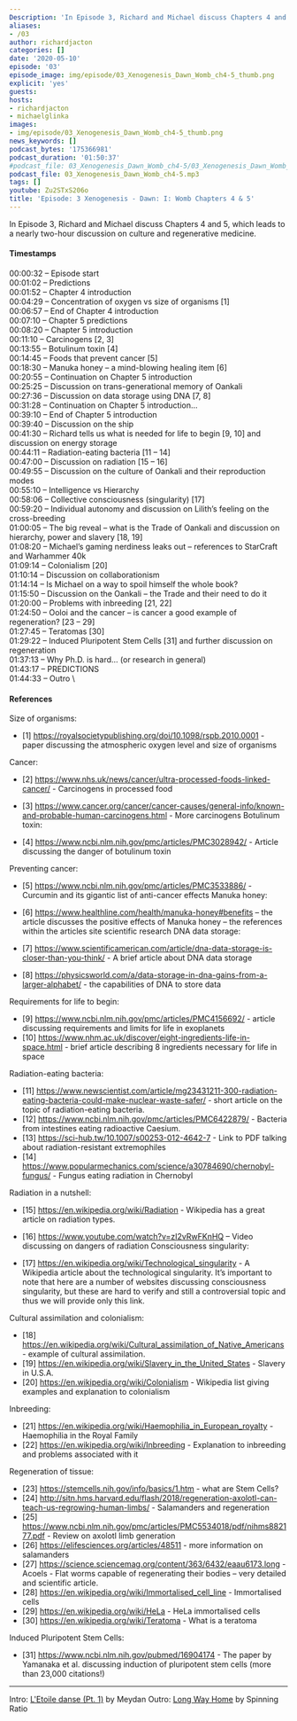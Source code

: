 ```yaml
---
Description: 'In Episode 3, Richard and Michael discuss Chapters 4 and 5, which leads to a nearly two-hour discussion on culture and regenerative medicine.'
aliases:
- /03
author: richardjacton
categories: []
date: '2020-05-10'
episode: '03'
episode_image: img/episode/03_Xenogenesis_Dawn_Womb_ch4-5_thumb.png
explicit: 'yes'
guests:
hosts:
- richardjacton
- michaelglinka
images:
- img/episode/03_Xenogenesis_Dawn_Womb_ch4-5_thumb.png
news_keywords: []
podcast_bytes: '175366981'
podcast_duration: '01:50:37'
#podcast_file: 03_Xenogenesis_Dawn_Womb_ch4-5/03_Xenogenesis_Dawn_Womb_ch4-5.mp3
podcast_file: 03_Xenogenesis_Dawn_Womb_ch4-5.mp3
tags: []
youtube: Zu2STxS206o
title: 'Episode: 3 Xenogenesis - Dawn: I: Womb Chapters 4 & 5'
---
```


In Episode 3, Richard and Michael discuss Chapters 4 and 5, which leads to a nearly two-hour discussion on culture and regenerative medicine.

#### Timestamps

00:00:32 – Episode start \
00:01:02 – Predictions \
00:01:52 – Chapter 4 introduction \
00:04:29 – Concentration of oxygen vs size of organisms [1] \
00:06:57 – End of Chapter 4 introduction \
00:07:10 – Chapter 5 predictions \
00:08:20 – Chapter 5 introduction \
00:11:10 – Carcinogens [2, 3] \
00:13:55 – Botulinum toxin [4] \
00:14:45 – Foods that prevent cancer [5] \
00:18:30 – Manuka honey – a mind-blowing healing item [6] \
00:20:55 – Continuation on Chapter 5 introduction \
00:25:25 – Discussion on trans-generational memory of Oankali \
00:27:36 – Discussion on data storage using DNA [7, 8] \
00:31:28 – Continuation on Chapter 5 introduction… \
00:39:10 – End of Chapter 5 introduction \
00:39:40 – Discussion on the ship  \
00:41:30 – Richard tells us what is needed for life to begin [9, 10] and discussion on energy storage \
00:44:11 – Radiation-eating bacteria [11 – 14] \
00:47:00 – Discussion on radiation [15 – 16] \
00:49:55 – Discussion on the culture of Oankali and their reproduction modes \
00:55:10 – Intelligence vs Hierarchy \
00:58:06 – Collective consciousness (singularity) [17] \
00:59:20 – Individual autonomy and discussion on Lilith’s feeling on the cross-breeding \
01:00:05 – The big reveal – what is the Trade of Oankali and discussion on hierarchy, power and slavery [18, 19] \
01:08:20 – Michael’s gaming nerdiness leaks out – references to StarCraft and Warhammer 40k \
01:09:14 – Colonialism [20] \
01:10:14 – Discussion on collaborationism \
01:14:14 – Is Michael on a way to spoil himself the whole book? \
01:15:50 – Discussion on the Oankali – the Trade and their need to do it \
01:20:00 – Problems with inbreeding [21, 22] \
01:24:50 – Ooloi and the cancer – is cancer a good example of regeneration? [23 – 29] \
01:27:45 – Teratomas [30] \
01:29:22 – Induced Pluripotent Stem Cells [31] and further discussion on regeneration \
01:37:13 – Why Ph.D. is hard… (or research in general) \
01:43:17 – PREDICTIONS \
01:44:33 – Outro \

#### References

Size of organisms:

- [1] https://royalsocietypublishing.org/doi/10.1098/rspb.2010.0001 - paper discussing the atmospheric oxygen level and size of organisms

Cancer:

- [2] https://www.nhs.uk/news/cancer/ultra-processed-foods-linked-cancer/ - Carcinogens in processed food
- [3] https://www.cancer.org/cancer/cancer-causes/general-info/known-and-probable-human-carcinogens.html - More carcinogens
Botulinum toxin:

- [4] https://www.ncbi.nlm.nih.gov/pmc/articles/PMC3028942/ - Article discussing the danger of botulinum toxin

Preventing cancer:

- [5] https://www.ncbi.nlm.nih.gov/pmc/articles/PMC3533886/ - Curcumin and its gigantic list of anti-cancer effects
Manuka honey:

- [6] https://www.healthline.com/health/manuka-honey#benefits – the article discusses the positive effects of Manuka honey – the references within the articles site scientific research
DNA data storage:

- [7] https://www.scientificamerican.com/article/dna-data-storage-is-closer-than-you-think/ - A brief article about DNA data storage
- [8] https://physicsworld.com/a/data-storage-in-dna-gains-from-a-larger-alphabet/ - the capabilities of DNA to store data

Requirements for life to begin:

- [9] https://www.ncbi.nlm.nih.gov/pmc/articles/PMC4156692/ - article discussing requirements and limits for life in exoplanets
- [10] https://www.nhm.ac.uk/discover/eight-ingredients-life-in-space.html - brief article describing 8 ingredients necessary for life in space

Radiation-eating bacteria:

- [11] https://www.newscientist.com/article/mg23431211-300-radiation-eating-bacteria-could-make-nuclear-waste-safer/ - short article on the topic of radiation-eating bacteria.
- [12] https://www.ncbi.nlm.nih.gov/pmc/articles/PMC6422879/ - Bacteria from intestines eating radioactive Caesium.
- [13] https://sci-hub.tw/10.1007/s00253-012-4642-7 - Link to PDF talking about radiation-resistant extremophiles
- [14] https://www.popularmechanics.com/science/a30784690/chernobyl-fungus/ - Fungus eating radiation in Chernobyl

Radiation in a nutshell:

- [15] https://en.wikipedia.org/wiki/Radiation - Wikipedia has a great article on radiation types.
- [16] https://www.youtube.com/watch?v=zI2vRwFKnHQ – Video discussing on dangers of radiation
Consciousness singularity:

- [17] https://en.wikipedia.org/wiki/Technological_singularity - A Wikipedia article about the technological singularity. It’s important to note that here are a number of websites discussing consciousness singularity, but these are hard to verify and still a controversial topic and thus we will provide only this link.

Cultural assimilation and colonialism:

- [18]  https://en.wikipedia.org/wiki/Cultural_assimilation_of_Native_Americans - example of cultural assimilation. 
- [19] https://en.wikipedia.org/wiki/Slavery_in_the_United_States - Slavery in U.S.A.
- [20] https://en.wikipedia.org/wiki/Colonialism - Wikipedia list giving examples and explanation to colonialism

Inbreeding:

- [21] https://en.wikipedia.org/wiki/Haemophilia_in_European_royalty - Haemophilia in the Royal Family
- [22] https://en.wikipedia.org/wiki/Inbreeding - Explanation to inbreeding and problems associated with it

Regeneration of tissue:

- [23] https://stemcells.nih.gov/info/basics/1.htm - what are Stem Cells?
- [24] http://sitn.hms.harvard.edu/flash/2018/regeneration-axolotl-can-teach-us-regrowing-human-limbs/ - Salamanders and regeneration
- [25] https://www.ncbi.nlm.nih.gov/pmc/articles/PMC5534018/pdf/nihms882177.pdf - Review on axolotl limb generation
- [26] https://elifesciences.org/articles/48511 - more information on salamanders
- [27] https://science.sciencemag.org/content/363/6432/eaau6173.long - Acoels - Flat worms capable of regenerating their bodies – very detailed and scientific article.
- [28] https://en.wikipedia.org/wiki/Immortalised_cell_line - Immortalised cells
- [29] https://en.wikipedia.org/wiki/HeLa - HeLa immortalised cells
- [30] https://en.wikipedia.org/wiki/Teratoma - What is a teratoma

Induced Pluripotent Stem Cells:

- [31] https://www.ncbi.nlm.nih.gov/pubmed/16904174 - The paper by Yamanaka et al. discussing induction of pluripotent stem cells (more than 23,000 citations!)

---
Intro: [L'Etoile danse (Pt. 1)](https://freemusicarchive.org/music/Meydan/Havor/6-_LEtoile_danse_Pt_1_1738) by Meydan
Outro: [Long Way Home](https://freemusicarchive.org/music/Spinning_Ratio/Long_Way_Home/Long_Way_Home) by Spinning Ratio

